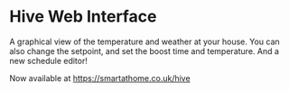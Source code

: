 # Hive Web Interface

A graphical view of the temperature and weather at your house. You can also change the setpoint, and set the boost time and temperature. And a new schedule editor!

Now available at https://smartathome.co.uk/hive
